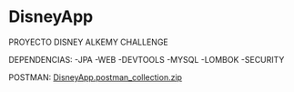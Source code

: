 # DisneyApp
PROYECTO DISNEY ALKEMY CHALLENGE

DEPENDENCIAS:
-JPA
-WEB
-DEVTOOLS
-MYSQL
-LOMBOK
-SECURITY

POSTMAN:
[DisneyApp.postman_collection.zip](https://github.com/NoviceYh/DisneyApp/files/8312778/DisneyApp.postman_collection.zip)
